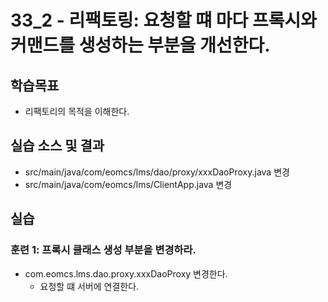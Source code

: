 # 33_2 - 리팩토링: 요청할 떄 마다 프록시와 커맨드를 생성하는 부분을 개선한다.

## 학습목표

- 리팩토리의 목적을 이해한다.

## 실습 소스 및 결과

- src/main/java/com/eomcs/lms/dao/proxy/xxxDaoProxy.java 변경
- src/main/java/com/eomcs/lms/ClientApp.java 변경

## 실습  

### 훈련 1: 프록시 클래스 생성 부분을 변경하라.

- com.eomcs.lms.dao.proxy.xxxDaoProxy 변경한다.
  - 요청할 떄 서버에 연결한다.
